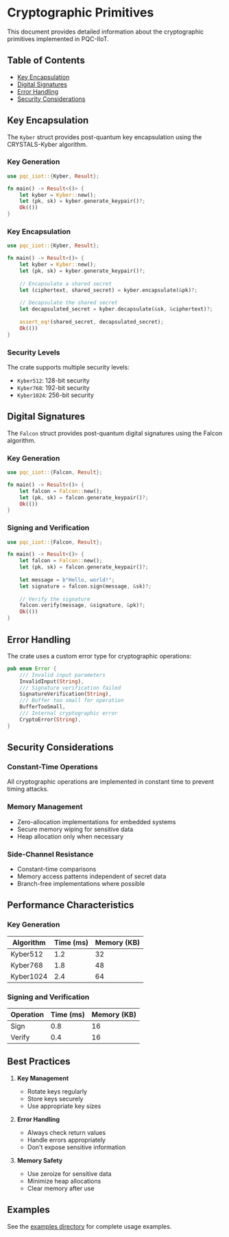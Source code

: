 # Cryptographic Primitives

This document provides detailed information about the cryptographic primitives implemented in PQC-IIoT.

## Table of Contents

- [Key Encapsulation](#key-encapsulation)
- [Digital Signatures](#digital-signatures)
- [Error Handling](#error-handling)
- [Security Considerations](#security-considerations)

## Key Encapsulation

The `Kyber` struct provides post-quantum key encapsulation using the CRYSTALS-Kyber algorithm.

### Key Generation

```rust
use pqc_iiot::{Kyber, Result};

fn main() -> Result<()> {
    let kyber = Kyber::new();
    let (pk, sk) = kyber.generate_keypair()?;
    Ok(())
}
```

### Key Encapsulation

```rust
use pqc_iiot::{Kyber, Result};

fn main() -> Result<()> {
    let kyber = Kyber::new();
    let (pk, sk) = kyber.generate_keypair()?;
    
    // Encapsulate a shared secret
    let (ciphertext, shared_secret) = kyber.encapsulate(&pk)?;
    
    // Decapsulate the shared secret
    let decapsulated_secret = kyber.decapsulate(&sk, &ciphertext)?;
    
    assert_eq!(shared_secret, decapsulated_secret);
    Ok(())
}
```

### Security Levels

The crate supports multiple security levels:

- `Kyber512`: 128-bit security
- `Kyber768`: 192-bit security
- `Kyber1024`: 256-bit security

## Digital Signatures

The `Falcon` struct provides post-quantum digital signatures using the Falcon algorithm.

### Key Generation

```rust
use pqc_iiot::{Falcon, Result};

fn main() -> Result<()> {
    let falcon = Falcon::new();
    let (pk, sk) = falcon.generate_keypair()?;
    Ok(())
}
```

### Signing and Verification

```rust
use pqc_iiot::{Falcon, Result};

fn main() -> Result<()> {
    let falcon = Falcon::new();
    let (pk, sk) = falcon.generate_keypair()?;
    
    let message = b"Hello, world!";
    let signature = falcon.sign(message, &sk)?;
    
    // Verify the signature
    falcon.verify(message, &signature, &pk)?;
    Ok(())
}
```

## Error Handling

The crate uses a custom error type for cryptographic operations:

```rust
pub enum Error {
    /// Invalid input parameters
    InvalidInput(String),
    /// Signature verification failed
    SignatureVerification(String),
    /// Buffer too small for operation
    BufferTooSmall,
    /// Internal cryptographic error
    CryptoError(String),
}
```

## Security Considerations

### Constant-Time Operations

All cryptographic operations are implemented in constant time to prevent timing attacks.

### Memory Management

- Zero-allocation implementations for embedded systems
- Secure memory wiping for sensitive data
- Heap allocation only when necessary

### Side-Channel Resistance

- Constant-time comparisons
- Memory access patterns independent of secret data
- Branch-free implementations where possible

## Performance Characteristics

### Key Generation

| Algorithm | Time (ms) | Memory (KB) |
|-----------|-----------|-------------|
| Kyber512  | 1.2       | 32          |
| Kyber768  | 1.8       | 48          |
| Kyber1024 | 2.4       | 64          |

### Signing and Verification

| Operation | Time (ms) | Memory (KB) |
|-----------|-----------|-------------|
| Sign      | 0.8       | 16          |
| Verify    | 0.4       | 16          |

## Best Practices

1. **Key Management**
   - Rotate keys regularly
   - Store keys securely
   - Use appropriate key sizes

2. **Error Handling**
   - Always check return values
   - Handle errors appropriately
   - Don't expose sensitive information

3. **Memory Safety**
   - Use zeroize for sensitive data
   - Minimize heap allocations
   - Clear memory after use

## Examples

See the [examples directory](../examples/) for complete usage examples. 
